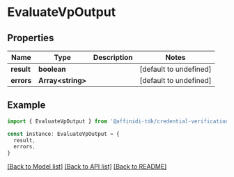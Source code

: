 # EvaluateVpOutput

## Properties

| Name       | Type                    | Description | Notes                  |
| ---------- | ----------------------- | ----------- | ---------------------- |
| **result** | **boolean**             |             | [default to undefined] |
| **errors** | **Array&lt;string&gt;** |             | [default to undefined] |

## Example

```typescript
import { EvaluateVpOutput } from '@affinidi-tdk/credential-verification-client'

const instance: EvaluateVpOutput = {
  result,
  errors,
}
```

[[Back to Model list]](../README.md#documentation-for-models) [[Back to API list]](../README.md#documentation-for-api-endpoints) [[Back to README]](../README.md)
